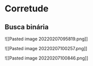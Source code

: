 # Corretude

## Busca binária

![[Pasted image 20220207095819.png]]


![[Pasted image 20220207100257.png]]

![[Pasted image 20220207100846.png]]
